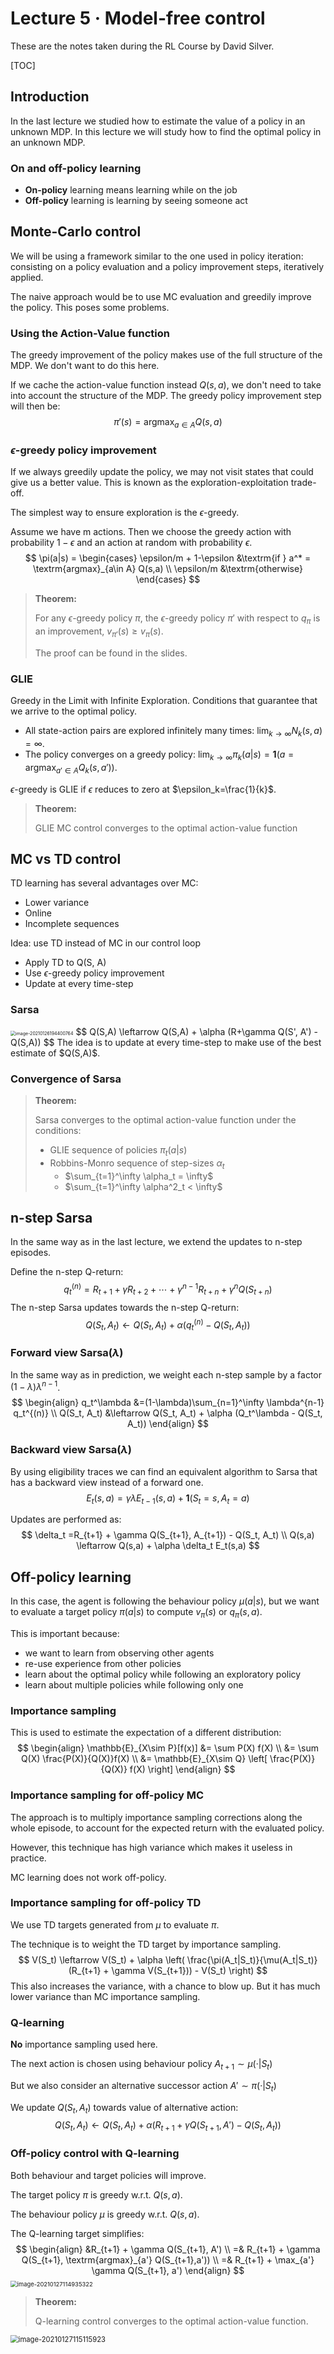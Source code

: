 # Lecture 5 · Model-free control

These are the notes taken during the RL Course by David Silver.

[TOC]

## Introduction

In the last lecture we studied how to estimate the value of a policy in an unknown MDP. In this lecture we will study how to find the optimal policy in an unknown MDP.

### On and off-policy learning

* __On-policy__ learning means learning while on the job
* __Off-policy__ learning is learning by seeing someone act

## Monte-Carlo control

We will be using a framework similar to the one used in policy iteration: consisting on a policy evaluation and a policy improvement steps, iteratively applied.

The naive approach would be to use MC evaluation and greedily improve the policy. This poses some problems.

### Using the Action-Value function

The greedy improvement of the policy makes use of the full structure of the MDP. We don't want to do this here.

If we cache the action-value function instead $Q(s,a)$, we don't need to take into account the structure of the MDP. The greedy policy improvement step will then be:
$$
\pi'(s) = \textrm{argmax}_{a\in A} Q(s, a)
$$

### $\epsilon$-greedy policy improvement

If we always greedily update the policy, we may not visit states that could give us a better value. This is known as the exploration-exploitation trade-off.

The simplest way to ensure exploration is the $\epsilon$-greedy.

Assume we have m actions. Then we choose the greedy action with probability $1-\epsilon$ and an action at random with probability $\epsilon$.
$$
\pi(a|s) = \begin{cases}
\epsilon/m + 1-\epsilon &\textrm{if } a^* = \textrm{argmax}_{a\in A} Q(s,a) \\
\epsilon/m &\textrm{otherwise}
\end{cases}
$$

> __Theorem:__
>
> For any $\epsilon$-greedy policy $\pi$, the $\epsilon$-greedy policy $\pi'$ with respect to $q_\pi$ is an improvement, $v_{\pi'}(s) \geq v_\pi(s)$.
>
> The proof can be found in the slides.

### GLIE

Greedy in the Limit with Infinite Exploration. Conditions that guarantee that we arrive to the optimal policy.

* All state-action pairs are explored infinitely many times: $\lim_{k\rightarrow \infty} N_k(s,a)=\infty$.
* The policy converges on a greedy policy: $\lim_{k\rightarrow \infty} \pi_k(a|s) = \mathbf{1}(a=\textrm{argmax}_{a'\in A} Q_k(s,a'))$.

$\epsilon$-greedy is GLIE if $\epsilon$ reduces to zero at $\epsilon_k=\frac{1}{k}$.

> __Theorem:__
>
> GLIE MC control converges to the optimal action-value function

## MC vs TD control

TD learning has several advantages over MC:

* Lower variance
* Online
* Incomplete sequences

Idea: use TD instead of MC in our control loop

* Apply TD to Q(S, A)
* Use $\epsilon$-greedy policy improvement
* Update at every time-step

### Sarsa

<img src="Lecture5.assets/image-20210126194400764.png" alt="image-20210126194400764" style="zoom:50%;" />
$$
Q(S,A) \leftarrow Q(S,A) + \alpha (R+\gamma Q(S', A') -Q(S,A))
$$
The idea is to update at every time-step to make use of the best estimate of $Q(S,A)$.

### Convergence of Sarsa

> __Theorem:__
>
> Sarsa converges to the optimal action-value function under the conditions:
>
> * GLIE sequence of policies $\pi_t(a|s)$
> * Robbins-Monro sequence of step-sizes $\alpha_t$
>     * $\sum_{t=1}^\infty \alpha_t = \infty$
>     * $\sum_{t=1}^\infty \alpha^2_t < \infty$

## n-step Sarsa

In the same way as in the last lecture, we extend the updates to n-step episodes.

Define the n-step Q-return:
$$
q_t^{(n)} = R_{t+1}+\gamma R_{t+2} + \cdots + \gamma^{n-1} R_{t+n} + \gamma^n Q(S_{t+n})
$$
The n-step Sarsa updates towards the n-step Q-return:
$$
Q(S_t, A_t) \leftarrow Q(S_t, A_t)+ \alpha \left(q_t^{(n)} - Q(S_t, A_t)\right)
$$

### Forward view Sarsa($\lambda$)

In the same way as in prediction, we weight each n-step sample by a factor $(1-\lambda) \lambda^{n-1}$.
$$
\begin{align}
	q_t^\lambda &=(1-\lambda)\sum_{n=1}^\infty \lambda^{n-1} q_t^{(n)} \\
	Q(S_t, A_t) &\leftarrow Q(S_t, A_t) + \alpha (Q_t^\lambda - Q(S_t, A_t))
\end{align}
$$

### Backward view Sarsa($\lambda$)

By using eligibility traces we can find an equivalent algorithm to Sarsa that has a backward view instead of a forward one.
$$
E_t(s,a) = \gamma \lambda E_{t-1}(s,a) + \mathbf{1}(S_t=s, A_t=a)
$$


Updates are performed as:
$$
\delta_t =R_{t+1} + \gamma Q(S_{t+1}, A_{t+1}) - Q(S_t, A_t) \\
Q(s,a) \leftarrow Q(s,a) + \alpha \delta_t E_t(s,a)
$$

## Off-policy learning

In this case, the agent is following the behaviour policy $\mu(a|s)$, but we want to evaluate a target policy $\pi(a|s)$ to compute $v_\pi(s)$ or $q_\pi(s,a)$.

This is important because:

* we want to learn from observing other agents
* re-use experience from other policies
* learn about the optimal policy while following an exploratory policy
* learn about multiple policies while following only one

### Importance sampling

This is used to estimate the expectation of a different distribution:
$$
\begin{align}
	\mathbb{E}_{X\sim P}[f(x)] &= \sum P(X) f(X) \\
	&= \sum Q(X) \frac{P(X)}{Q(X)}f(X) \\
	&= \mathbb{E}_{X\sim Q} \left[ \frac{P(X)}{Q(X)} f(X) \right]
\end{align}
$$

### Importance sampling for off-policy MC

The approach is to multiply importance sampling corrections along the whole episode, to account for the expected return with the evaluated policy.

However, this technique has high variance which makes it useless in practice.

MC learning does not work off-policy.

### Importance sampling for off-policy TD

We use TD targets generated from $\mu$ to evaluate $\pi$.

The technique is to weight the TD target by importance sampling.
$$
V(S_t) \leftarrow V(S_t) + \alpha \left( \frac{\pi(A_t|S_t)}{\mu(A_t|S_t)} (R_{t+1} + \gamma V(S_{t+1})) - V(S_t) \right)
$$
This also increases the variance, with a chance to blow up. But it has much lower variance than MC importance sampling.

### Q-learning

__No__ importance sampling used here.

The next action is chosen using behaviour policy $A_{t+1} \sim \mu(·|S_t)$

But we also consider an alternative successor action $A' \sim \pi(·|S_t)$

We update $Q(S_t, A_t)$ towards value of alternative action:
$$
Q(S_t,A_t) \leftarrow Q(S_t,A_t) + \alpha (R_{t+1} +\gamma Q(S_{t+1}, A') -Q(S_t,A_t))
$$

### Off-policy control with Q-learning

Both behaviour and target policies will improve.

The target policy $\pi$ is greedy w.r.t. $Q(s,a)$.

The behaviour policy $\mu$ is greedy w.r.t. $Q(s,a)$.

The Q-learning target simplifies:
$$
\begin{align}
	&R_{t+1} + \gamma Q(S_{t+1}, A') \\
	=& R_{t+1} + \gamma Q(S_{t+1}, \textrm{argmax}_{a'} Q(S_{t+1},a')) \\
	=& R_{t+1} + \max_{a'} \gamma Q(S_{t+1}, a')
\end{align}
$$
<img src="Lecture5.assets/image-20210127114935322.png" alt="image-20210127114935322" style="zoom:67%;" />

> __Theorem:__
>
> Q-learning control converges to the optimal action-value function.

<img src="Lecture5.assets/image-20210127115115923.png" alt="image-20210127115115923" style="zoom: 80%;" />